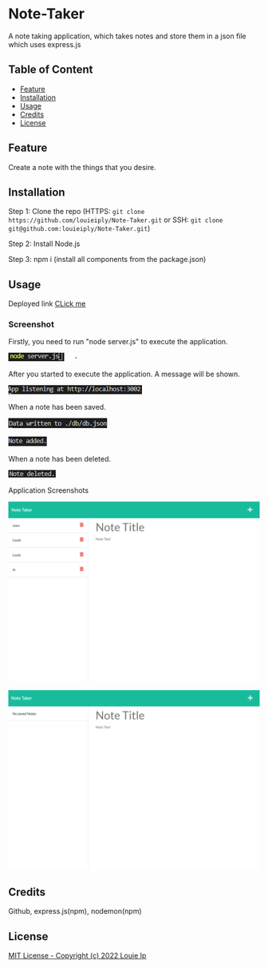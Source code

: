 # Note-Taker
A note taking application, which takes notes and store them in a json file which uses express.js

## Table of Content

  - [Feature](#feature)
  - [Installation](#installation)
  - [Usage](#usage)
  - [Credits](#credits)
  - [License](#license)

## Feature

Create a note with the things that you desire.

## Installation

Step 1: Clone the repo (HTTPS: `git clone https://github.com/louieiply/Note-Taker.git` or SSH: `git clone git@github.com:louieiply/Note-Taker.git`)

Step 2: Install Node.js

Step 3: npm i (install all components from the package.json)

## Usage

Deployed link [CLick me](https://note-taker-louie.herokuapp.com/)

### Screenshot

Firstly, you need to run "node server.js" to execute the application.

![screenshot1](./Screenshots/screenshot1.png)

After you started to execute the application. A message will be shown.

![screenshot2](./Screenshots/screenshot2.png)

When a note has been saved.

![screenshot3](./Screenshots/screenshot3.png)

![screenshot5](./Screenshots/screenshot5.png)

When a note has been deleted.

![screenshot4](./Screenshots/screenshot4.png)

Application Screenshots

![screenshot6](./Screenshots/screenshot6.png)

![screenshot7](./Screenshots/screenshot7.png)





## Credits

Github, express.js(npm), nodemon(npm)

## License
[MIT License - Copyright (c) 2022 Louie Ip](./LICENSE)

